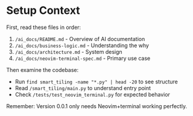 # Setup Context

First, read these files in order:
1. `/ai_docs/README.md` - Overview of AI documentation
2. `/ai_docs/business-logic.md` - Understanding the why
3. `/ai_docs/architecture.md` - System design
4. `/ai_docs/neovim-terminal-spec.md` - Primary use case

Then examine the codebase:
- Run `find smart_tiling -name "*.py" | head -20` to see structure
- Read `/smart_tiling/main.py` to understand entry point
- Check `/tests/test_neovim_terminal.py` for expected behavior

Remember: Version 0.0.1 only needs Neovim+terminal working perfectly.
